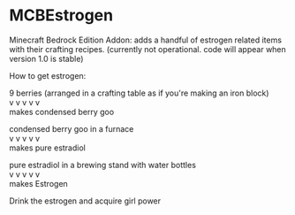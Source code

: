 # MCBEstrogen
Minecraft Bedrock Edition Addon: adds a handful of estrogen related items with their crafting recipes.
(currently not operational. code will appear when version 1.0 is stable)

How to get estrogen:

9 berries (arranged in a crafting table as if you're making an iron block) <br>
v v v v v <br>
makes condensed berry goo

condensed berry goo in a furnace<br>
v v v v v<br>
makes pure estradiol

pure estradiol in a brewing stand with water bottles<br>
v v v v v<br>
makes Estrogen

Drink the estrogen and acquire girl power
